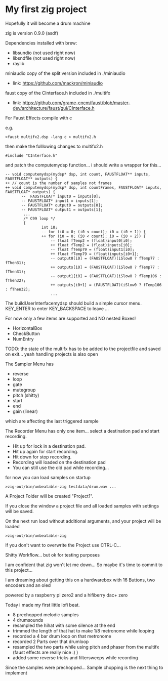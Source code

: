 # My first zig project
Hopefully it will become a drum machine

zig is version 0.9.0 (asdf)

Dependencies installed with brew:
* libsundio (not used right now)
* libsndfile (not used right now)
* raylib

miniaudio copy of the split version included in ./miniaudio
* link: https://github.com/mackron/miniaudio

faust copy of the CInterface.h included in ./multifx
* link: https://github.com/grame-cncm/faust/blob/master-dev/architecture/faust/gui/CInterface.h

For Faust Effects compile with c

e.g. 
```
>faust multifx2.dsp -lang c > multifx2.h
```

then make the folllowing changes to multifx2.h
 ```
 #include "CInterface.h"
 ```
 
 and patch the computemydsp function... i should write a wrapper for this...

```
-- void computemydsp(mydsp* dsp, int count, FAUSTFLOAT** inputs, FAUSTFLOAT** outputs) {
++ // count is the number of samples not frames    
++ void computemydsp(mydsp* dsp, int countFrames, FAUSTFLOAT* inputs, FAUSTFLOAT* outputs) {    
       --  FAUSTFLOAT* input0 = inputs[0];
       -- FAUSTFLOAT* input1 = inputs[1];
       -- FAUSTFLOAT* output0 = outputs[0];
       -- FAUSTFLOAT* output1 = outputs[1];
        ...
        /* C99 loop */
        {
                int i0;
                -- for (i0 = 0; (i0 < count); i0 = (i0 + 1)) {
                ++ for (i0 = 0; (i0 < count); i0 = (i0 + 2)) {    
                    -- float fTemp2 = (float)input0[i0];
                    ++ float fTemp2 = (float)inputs[i0];
                    -- float fTemp79 = (float)input1[i0];
                    ++ float fTemp79 = (float)inputs[i0+1];
                    -- output0[i0] = (FAUSTFLOAT)(iSlow0 ? fTemp77 : fThen31);
                    ++ outputs[i0] = (FAUSTFLOAT)(iSlow0 ? fTemp77 : fThen31);
                    -- output1[i0] = (FAUSTFLOAT)(iSlow0 ? fTemp106 : fThen32);
                    ++ outputs[i0+1] = (FAUSTFLOAT)(iSlow0 ? fTemp106 : fThen32);
                    ...
```

The buildUserInterfacemydsp should build a simple cursor menu. KEY_ENTER to enter KEY_BACKSPACE to leave ...

For now only a few items are supported and NO nested Boxes!
 - HorizontalBox
 - CheckButton
 - NumEntry

 TODO: the state of the multifx has to be added to the projectfile and saved on exit... yeah handling projects is also open

The Sampler Menu has 
 - reverse
 - loop
 - gate
 - mutegroup
 - pitch (shitty)
 - start
 - end
 - gain (linear)

which are affecting the last triggered sample

The Recorder Menu has only one item...
select a destination pad and start recording.
 - Hit up for lock in a destination pad. 
 - Hit up again for start recording.
 - Hit down for stop recording.
 - Recording will loaded on the destination pad
 - You can still use the old pad while recording...

for now you can load samples on startup

```
>zig-out/bin/unbeatable-zig testdata/drum.wav ...
```
A Project Folder will be created "Project1". 

If you close the window a project file and all loaded samples with settings will be saved.

On the next run load without additional arguments, and your project will be loaded
```
>zig-out/bin/unbeatable-zig
```
If you don't want to overwrite the Project use CTRL-C...

Shitty Workflow... but ok for testing purposes

I am confident that zig won't let me down... So maybe it's time to commit to this project...

I am dreaming about getting this on a hardwarebox with 16 Buttons, two encoders and an oled

powered by a raspberry pi zero2 and a hifiberry dac+ zero

Today i made my first little lofi beat.
 - 8 prechopped melodic samples 
 - 4 drumsounds
 - resampled the hihat with some silence at the end
 - trimmed the length of that hat to make 1/8 metronome while looping
 - recorded a 4 bar drum loop on that metronome
 - recorded 2 Parts over that drumloop
 - resampled the two parts while using pitch and phaser from the multifx (faust effects are really nice :) )
 - added some reverse tricks and filtersweeps while recording

 Since the samples were prechopped... Sample chopping is the next thing to implement
